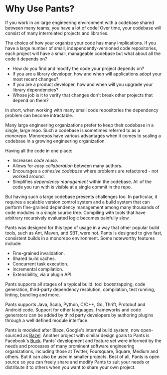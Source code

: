 Why Use Pants?
==============

If you work in an large engineering environment with a codebase shared
between many teams, you have a lot of code!  Over time, your codebase
will consist of many interrelated projects and libraries.

The choice of how your organize your code has many implications.  If
you have a large number of small, independently-versioned code
repositories, each project will have a small, manageable codebase but
what about all the code it depends on?

+ How do you find and modify the code your project depends on?
+ If you are a library developer, how and when will applications adopt
your most recent changes?
+ If you are a product developer, how and when will you upgrade your
  library dependencies?
+ Whose job is it to verify that changes don't break other projects
  that depend on them?

In short, when working with many small code repositories the
dependency problem can become intractable.

Many large engineering organizations prefer to keep their codebase in
a single, large repo.  Such a codebase is sometimes referred to as a
_monorepo_.  Monorepos have various advantages when it comes to
scaling a codebase in a growing engineering organization.

 Having all the code in one place:

+ Increases *code reuse*.
+ Allows for *easy collaboration* between many authors.
+ Encourages a *cohesive codebase* where problems are refactored - not worked around.
+ Simplifies *dependency management* within the codebase.   All of the
code you run with is visible at a single commit in the repo.

But having such a large codebase presents challenges too.    In
particular, it requires a scalable version control system and a build
system that can perform fine-grained dependency management among many
thousands of code modules in a single source tree.  Compiling with
tools that have arbitrary recursively evaluated logic becomes
painfully slow.

Pants was designed for this type of usage in a way that other popular build tools, such as
Ant, Maven, and SBT, were not. Pants is designed to give fast,
consistent builds in a monorepo environment.  Some noteworthy features
include:

+ Fine-grained invalidation.
+ Shared build caches.
+ Concurrent task execution.
+ Incremental compilation.
+ Extensibility, via a plugin API.

Pants supports all stages of a typical build: tool bootstrapping, code
generation, third-party dependency resolution, compilation, test
running, linting, bundling and more.

Pants supports Java, Scala, Python, C/C++, Go, Thrift, Protobuf and Android code.
Support for other languages, frameworks and code generators can
be added by third party developers by authoring plugins through a well
defined module interface.

Pants is modeled after Blaze, Google's internal build system, now open-sourced as [Bazel](http://bazel.io/).
Another project with similar design goals to Pants is Facebook's [Buck](https://buckbuild.com/).
Pants' development and feature set were informed by the needs and
processes of many prominent software engineering organizations,
including those at Twitter, Foursquare, Square, Medium and others.
But it can also be used in smaller projects.  Best of all, Pants is
open source so you can freely share and modify Pants to suit your
needs or distribute it to others when you want to share your own
project.
